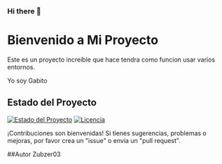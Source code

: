### Hi there 👋


# Bienvenido a Mi Proyecto

Este es un proyecto increíble que hace tendra como funcion usar varios entornos. 

Yo soy Gabito

## Estado del Proyecto

[![Estado del Proyecto](https://img.shields.io/badge/estado-en%20desarrollo-brightgreen)](https://github.com/tu_usuario/tu_proyecto)
[![Licencia](https://img.shields.io/badge/licencia-MIT-blue)](LICENSE)

¡Contribuciones son bienvenidas! Si tienes sugerencias, problemas o mejoras, por favor crea un "issue" o envía un "pull request".

##Autor
Zubzer03

